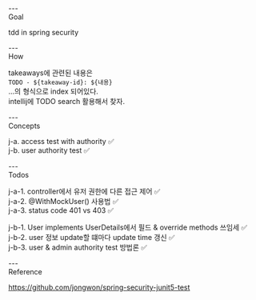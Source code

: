 ---\
Goal


tdd in spring security


---\
How


takeaways에 관련된 내용은\
`TODO - ${takeaway-id}: ${내용}`\
...의 형식으로 index 되어있다.\
intellij에 TODO search 활용해서 찾자.



---\
Concepts


j-a. access test with authority :white_check_mark:\
j-b. user authority test :white_check_mark:




---\
Todos


j-a-1. controller에서 유저 권한에 다른 접근 제어 :white_check_mark:\
j-a-2. @WithMockUser() 사용법 :white_check_mark:\
j-a-3. status code 401 vs 403 :white_check_mark:

j-b-1. User implements UserDetails에서 필드 & override methods 쓰임세 :white_check_mark:\
j-b-2. user 정보 update할 떄마다 update time 갱신 :white_check_mark:\
j-b-3. user & admin authority test 방법론 :white_check_mark:



---\
Reference

https://github.com/jongwon/spring-security-junit5-test


